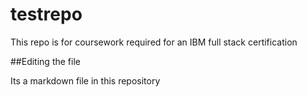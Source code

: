 # testrepo
This repo is for coursework required for an IBM full stack certification

##Editing the file

Its a markdown file in this repository
